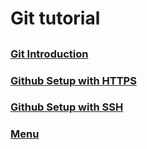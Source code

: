 # Git tutorial
##
### [Git Introduction](https://github.com/SDenn12/beginner_code/blob/main/git_information.md)
### [Github Setup with HTTPS](https://github.com/SDenn12/beginner_code/edit/main/github_setup_https.md)
### [Github Setup with SSH](https://github.com/SDenn12/SSH-Setup/blob/main/github-ssh-setup.md)
### [Menu](https://github.com/SDenn12/beginner_code/blob/main/README.md)
